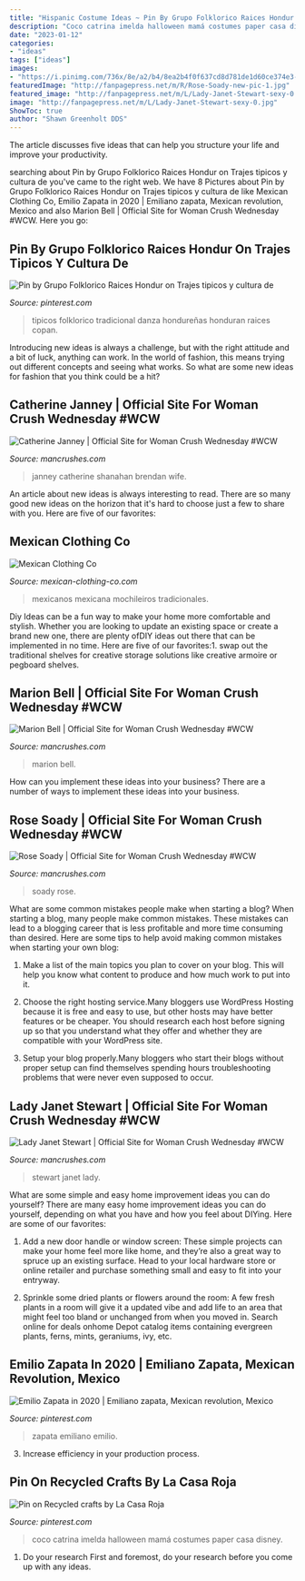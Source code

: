 ```yaml
---
title: "Hispanic Costume Ideas ~ Pin By Grupo Folklorico Raices Hondur On Trajes Tipicos Y Cultura De"
description: "Coco catrina imelda halloween mamá costumes paper casa disney"
date: "2023-01-12"
categories:
- "ideas"
tags: ["ideas"]
images:
- "https://i.pinimg.com/736x/8e/a2/b4/8ea2b4f0f637cd8d781de1d60ce374e3--honduras.jpg"
featuredImage: "http://fanpagepress.net/m/R/Rose-Soady-new-pic-1.jpg"
featured_image: "http://fanpagepress.net/m/L/Lady-Janet-Stewart-sexy-0.jpg"
image: "http://fanpagepress.net/m/L/Lady-Janet-Stewart-sexy-0.jpg"
ShowToc: true
author: "Shawn Greenholt DDS"
---
```



The article discusses five ideas that can help you structure your life and improve your productivity.

	

		
searching about Pin by Grupo Folklorico Raices Hondur on Trajes tipicos y cultura de you've came to the right web. We have 8 Pictures about Pin by Grupo Folklorico Raices Hondur on Trajes tipicos y cultura de like Mexican Clothing Co, Emilio Zapata in 2020 | Emiliano zapata, Mexican revolution, Mexico and also Marion Bell | Official Site for Woman Crush Wednesday #WCW. Here you go:
		
    
## Pin By Grupo Folklorico Raices Hondur On Trajes Tipicos Y Cultura De

<img loading=lazy src="https://i.pinimg.com/736x/8e/a2/b4/8ea2b4f0f637cd8d781de1d60ce374e3--honduras.jpg" onerror="this.onerror=null;this.src='https://tse3.mm.bing.net/th?id=OIP.u29GGQK-0vdnnL-DobX76AHaE7&amp;pid=15.1';" alt="Pin by Grupo Folklorico Raices Hondur on Trajes tipicos y cultura de">

_Source: pinterest.com_

>tipicos folklorico tradicional danza hondureñas honduran raices copan. 

	

Introducing new ideas is always a challenge, but with the right attitude and a bit of luck, anything can work. In the world of fashion, this means trying out different concepts and seeing what works. So what are some new ideas for fashion that you think could be a hit?

    
## Catherine Janney | Official Site For Woman Crush Wednesday #WCW

<img loading=lazy src="http://www.mancrushes.com/sites/default/files/brendan-shanahan-wife-2.jpg" onerror="this.onerror=null;this.src='https://tse3.mm.bing.net/th?id=OIP.-v0CJzcLG7uk_iDJz9EARAAAAA&amp;pid=15.1';" alt="Catherine Janney | Official Site for Woman Crush Wednesday #WCW">

_Source: mancrushes.com_

>janney catherine shanahan brendan wife. 

	

An article about new ideas is always interesting to read. There are so many good new ideas on the horizon that it's hard to choose just a few to share with you. Here are five of our favorites: 

    
## Mexican Clothing Co

<img loading=lazy src="https://www.mexican-clothing-co.com/images/MXCCO00680-1-Mexican-Fiesta-Dress.jpg" onerror="this.onerror=null;this.src='https://tse4.mm.bing.net/th?id=OIP.MdTZZ0cHUlUg13RIqIN96wHaLH&amp;pid=15.1';" alt="Mexican Clothing Co">

_Source: mexican-clothing-co.com_

>mexicanos mexicana mochileiros tradicionales. 

	

Diy Ideas can be a fun way to make your home more comfortable and stylish. Whether you are looking to update an existing space or create a brand new one, there are plenty ofDIY ideas out there that can be implemented in no time. Here are five of our favorites:1. swap out the traditional shelves for creative storage solutions like creative armoire or pegboard shelves.
    
## Marion Bell | Official Site For Woman Crush Wednesday #WCW

<img loading=lazy src="http://fanpagepress.net/m/M/Marion-Bell-new-pic-1.jpg" onerror="this.onerror=null;this.src='https://tse2.mm.bing.net/th?id=OIP.TpsTsqBHXJeB0Hcz2ZqZVwHaIL&amp;pid=15.1';" alt="Marion Bell | Official Site for Woman Crush Wednesday #WCW">

_Source: mancrushes.com_

>marion bell. 

	

How can you implement these ideas into your business?
There are a number of ways to implement these ideas into your business.

    
## Rose Soady | Official Site For Woman Crush Wednesday #WCW

<img loading=lazy src="http://fanpagepress.net/m/R/Rose-Soady-new-pic-1.jpg" onerror="this.onerror=null;this.src='https://tse1.mm.bing.net/th?id=OIP.MdIi4NWNL2zZtx5MsEMr8QHaI_&amp;pid=15.1';" alt="Rose Soady | Official Site for Woman Crush Wednesday #WCW">

_Source: mancrushes.com_

>soady rose. 

	

What are some common mistakes people make when starting a blog?
When starting a blog, many people make common mistakes. These mistakes can lead to a blogging career that is less profitable and more time consuming than desired. Here are some tips to help avoid making common mistakes when starting your own blog:
1. Make a list of the main topics you plan to cover on your blog. This will help you know what content to produce and how much work to put into it.

2. Choose the right hosting service.Many bloggers use WordPress Hosting because it is free and easy to use, but other hosts may have better features or be cheaper. You should research each host before signing up so that you understand what they offer and whether they are compatible with your WordPress site.

3. Setup your blog properly.Many bloggers who start their blogs without proper setup can find themselves spending hours troubleshooting problems that were never even supposed to occur.

    
## Lady Janet Stewart | Official Site For Woman Crush Wednesday #WCW

<img loading=lazy src="http://fanpagepress.net/m/L/Lady-Janet-Stewart-sexy-0.jpg" onerror="this.onerror=null;this.src='https://tse2.mm.bing.net/th?id=OIP.v_NO0uEiZtD3TbHEhy89rwAAAA&amp;pid=15.1';" alt="Lady Janet Stewart | Official Site for Woman Crush Wednesday #WCW">

_Source: mancrushes.com_

>stewart janet lady. 

	

What are some simple and easy home improvement ideas you can do yourself?
There are many easy home improvement ideas you can do yourself, depending on what you have and how you feel about DIYing. Here are some of our favorites:
1. Add a new door handle or window screen: These simple projects can make your home feel more like home, and they’re also a great way to spruce up an existing surface. Head to your local hardware store or online retailer and purchase something small and easy to fit into your entryway.

2. Sprinkle some dried plants or flowers around the room: A few fresh plants in a room will give it a updated vibe and add life to an area that might feel too bland or unchanged from when you moved in. Search online for deals onhome Depot catalog items containing evergreen plants, ferns, mints, geraniums, ivy, etc.

    
## Emilio Zapata In 2020 | Emiliano Zapata, Mexican Revolution, Mexico

<img loading=lazy src="https://i.pinimg.com/736x/ae/3d/80/ae3d80989d9be7036f2a508c595117b2.jpg" onerror="this.onerror=null;this.src='https://tse2.mm.bing.net/th?id=OIP.DbRZ1sPvumMonEC3fzs-3AHaKg&amp;pid=15.1';" alt="Emilio Zapata in 2020 | Emiliano zapata, Mexican revolution, Mexico">

_Source: pinterest.com_

>zapata emiliano emilio. 

	

3. Increase efficiency in your production process.

    
## Pin On Recycled Crafts By La Casa Roja

<img loading=lazy src="https://i.pinimg.com/736x/8a/76/43/8a764391c57c10f50bcca94b360adced.jpg" onerror="this.onerror=null;this.src='https://tse1.mm.bing.net/th?id=OIP.CRvCTxWx6ozfl5K9zoIZNwHaL6&amp;pid=15.1';" alt="Pin on Recycled crafts by La Casa Roja">

_Source: pinterest.com_

>coco catrina imelda halloween mamá costumes paper casa disney. 

	

1. Do your research First and foremost, do your research before you come up with any ideas.

